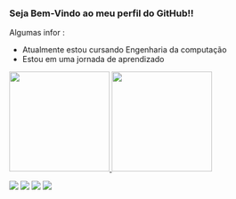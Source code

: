 ###  Seja Bem-Vindo ao meu perfil do GitHub!!


Algumas  infor : 
- Atualmente  estou cursando Engenharia da computação 
-  Estou em uma jornada de aprendizado 

<div>
<a href="https://github.com/PedroHDeRos">
<img loading="lazy" height="180em" src="https://github-readme-stats.vercel.app/api?username=PedroHDeRos&show_icons=true&theme=tokyonight&include_all_commits=true&count_private=true"/>
<img loading="lazy" height="180em" src="https://github-readme-stats.vercel.app/api/top-langs/?username=PedroHDeRos&layout=compact&langs_count=7&theme=tokyonight"/>

</div>

 
<div> 
  
  <a href="https://instagram.com/phderos" target="_blank"><img src="https://img.shields.io/badge/-Instagram-%23E4405F?style=for-the-badge&logo=instagram&logoColor=white" target="_blank"></a>
 <a href="https://discord.gg/Panda#6243" target="_blank"><img src="https://img.shields.io/badge/Discord-7289DA?style=for-the-badge&logo=discord&logoColor=white" target="_blank"></a> 
  <a href = "mailto:pedrohderos@gmail.com"><img src="https://img.shields.io/badge/-Gmail-%23333?style=for-the-badge&logo=gmail&logoColor=white" target="_blank"></a>
  <a href="https://www.linkedin.com/feed/?trk=sem-ga_campid.12619604099_asid.122510712920_crid.509739556235_kw.linked_d.c_tid.kwd-103941963_n.g_mt.e_geo.1001672" target="_blank"><img src="https://img.shields.io/badge/-LinkedIn-%230077B5?style=for-the-badge&logo=linkedin&logoColor=white" target="_blank"></a> 

</div>



